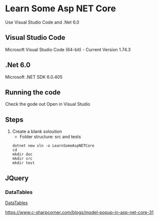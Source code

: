 # Learn Some Asp NET Core
 Use Visual Studio Code and .Net 6.0

## Visual Studio Code
 Microsoft Visual Studio Code (64-bit) - Current
 Version 1.74.3

## .Net 6.0
 Microsoft .NET SDK 6.0.405

## Running the code
 Check the gode out
 Open in Visual Studio

## Steps

 1. Create a blank soloution
    - Folder structure: src and tests
    ```
    dotnet new sln -o LearnSomeAspNETCore
    cd 
    mkdir doc
    mkdir src
    mkdir test
    ```    


## JQuery
### DataTables
[DataTables](doc/JQuery/DataTables/DataTables.md)




https://www.c-sharpcorner.com/blogs/model-popup-in-asp-net-core-31
